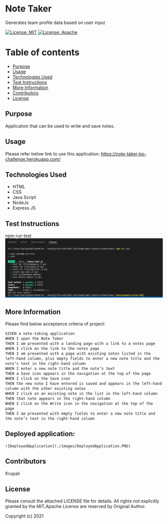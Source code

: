 # Note Taker 

  Generates team profile data based on user input

   [![License: MIT](https://img.shields.io/badge/License-MIT-yellow.svg)](https://opensource.org/licenses/MIT)  [![License: Apache](https://img.shields.io/badge/License-Apache-yellow.svg)](https://opensource.org/licenses/Apache) 

  # Table of contents
  * [Purpose](#purpose)
  * [Usage](#usage)
  * [Technologies Used](#technologies-used)
  * [Test Instructions](#test-instructions)
  * [More Information](#more-information)
  * [Contributors](#contributors)
  * [License](#license)

  ## Purpose
  Application that can be used to write and save notes.

  ## Usage
  Please refer below link to use this application:
  https://note-taker-kp-challenge.herokuapp.com/

  ## Technologies Used
  - HTML
  - CSS
  - Java Script
  - NodeJs
  - Express JS
  
  ## Test Instructions
 npm run test
 ![Test](./images/Testruns.PNG)

  ## More Information
  Please find below acceptance criteria of project:

    GIVEN a note-taking application
    WHEN I open the Note Taker
    THEN I am presented with a landing page with a link to a notes page
    WHEN I click on the link to the notes page
    THEN I am presented with a page with existing notes listed in the left-hand column, plus empty fields to enter a new note title and the note’s text in the right-hand column
    WHEN I enter a new note title and the note’s text
    THEN a Save icon appears in the navigation at the top of the page
    WHEN I click on the Save icon
    THEN the new note I have entered is saved and appears in the left-hand column with the other existing notes
    WHEN I click on an existing note in the list in the left-hand column
    THEN that note appears in the right-hand column
    WHEN I click on the Write icon in the navigation at the top of the page
    THEN I am presented with empty fields to enter a new note title and the note’s text in the right-hand column

  ## Deployed application:
    ![DeployedApplication](./images/DeployedApplication.PNG)

  ## Contributors
  Krupali
  
  ## License
  Please consult the attached LICENSE file for details. All rights not explicitly granted by the MIT,Apache License are reserved by Original Author.    

  Copyright (c) 2021